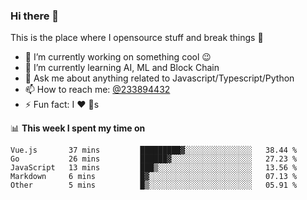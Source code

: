 ### Hi there 👋

<!--
**a233894432/a233894432** is a ✨ _special_ ✨ repository because its `README.md` (this file) appears on your GitHub profile.

Here are some ideas to get you started:

- 🔭 I’m currently working on ...
- 🌱 I’m currently learning ...
- 👯 I’m looking to collaborate on ...
- 🤔 I’m looking for help with ...
- 💬 Ask me about ...
- 📫 How to reach me: ...
- 😄 Pronouns: ...
- ⚡ Fun fact: ...
-->
 
 
This is the place where I opensource stuff and break things :rofl:

- 🔭 I’m currently working on something cool :wink:
- 🌱 I’m currently learning AI, ML and Block Chain
- 💬 Ask me about anything related to Javascript/Typescript/Python
- 📫 How to reach me: [@233894432](https://twitter.com/233894432)
- ⚡ Fun fact: I :heart: :dog:s

📊 **This week I spent my time on**
<!--START_SECTION:waka-->
```text
Vue.js       37 mins         █████████▓░░░░░░░░░░░░░░░   38.44 % 
Go           26 mins         ██████▓░░░░░░░░░░░░░░░░░░   27.23 % 
JavaScript   13 mins         ███▒░░░░░░░░░░░░░░░░░░░░░   13.56 % 
Markdown     6 mins          █▓░░░░░░░░░░░░░░░░░░░░░░░   07.13 % 
Other        5 mins          █▒░░░░░░░░░░░░░░░░░░░░░░░   05.91 % 
```
<!--END_SECTION:waka-->
